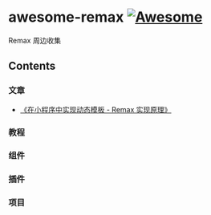 # awesome-remax [![Awesome](https://awesome.re/badge.svg)](https://awesome.re)

Remax 周边收集

## Contents


### 文章

- [《在小程序中实现动态模板 - Remax 实现原理》](https://zhuanlan.zhihu.com/p/91300119)

### 教程

### 组件

### 插件

### 项目
